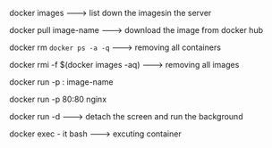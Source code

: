 docker images ---> list down the imagesin the server

docker pull image-name ---> download the image from docker hub

docker rm `docker ps -a -q` ---> removing all containers 

docker rmi -f $(docker images -aq)  ---> removing all images 

docker run -p <host-port>:<container-port> image-name

docker run -p 80:80 nginx

docker run -d ---> detach the screen and run the background

docker exec - it <id> bash ---> excuting container 